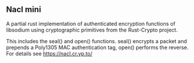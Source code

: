 ## Nacl mini
A partial rust implementation of authenticated encryption functions of libsodium using cryptographic primitives
from the Rust-Crypto project.

This includes the seal() and open() functions. 
seal() encrypts a packet and prepends a Poly1305 MAC authentication tag, open() performs the reverse.
For details see https://nacl.cr.yp.to/ 
